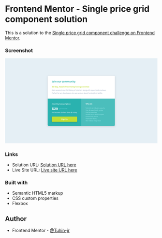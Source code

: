 # Frontend Mentor - Single price grid component solution

This is a solution to the [Single price grid component challenge on Frontend Mentor](https://www.frontendmentor.io/challenges/single-price-grid-component-5ce41129d0ff452fec5abbbc).

### Screenshot

![](./Screenshot.png)

### Links

- Solution URL: [Solution URL here](https://www.frontendmentor.io/solutions/single-price-grid-component-qRo31NZnFP)
- Live Site URL: [Live site URL here](https://donjr2.github.io/Frontend-Mentor---Single-price-grid-component-solution/)

### Built with

- Semantic HTML5 markup
- CSS custom properties
- Flexbox

## Author

- Frontend Mentor - [@Tuhin-jr](https://www.frontendmentor.io/profile/Tuhin-jr)

